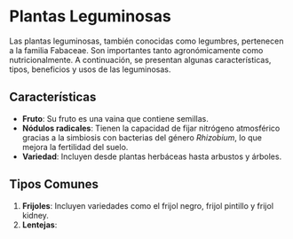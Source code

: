 # Plantas Leguminosas

Las plantas leguminosas, también conocidas como legumbres, pertenecen a la familia Fabaceae. Son importantes tanto agronómicamente como nutricionalmente. A continuación, se presentan algunas características, tipos, beneficios y usos de las leguminosas.

## Características

- **Fruto**: Su fruto es una vaina que contiene semillas.
- **Nódulos radicales**: Tienen la capacidad de fijar nitrógeno atmosférico gracias a la simbiosis con bacterias del género *Rhizobium*, lo que mejora la fertilidad del suelo.
- **Variedad**: Incluyen desde plantas herbáceas hasta arbustos y árboles.

## Tipos Comunes

1. **Frijoles**: Incluyen variedades como el frijol negro, frijol pintillo y frijol kidney.
2. **Lentejas**:

